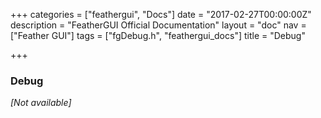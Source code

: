 +++
categories = ["feathergui", "Docs"]
date = "2017-02-27T00:00:00Z"
description = "FeatherGUI Official Documentation"
layout = "doc"
nav = ["Feather GUI"]
tags = ["fgDebug.h", "feathergui_docs"]
title = "Debug"

+++
### Debug

*[Not available]*